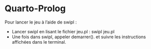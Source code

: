 # Quarto-Prolog

Pour lancer le jeu à l’aide de swipl :

* Lancer swipl en lisant le fichier jeu.pl : swipl jeu.pl
* Une fois dans swipl, appeler demarrer(). et suivre les instructions affichées dans le terminal.
